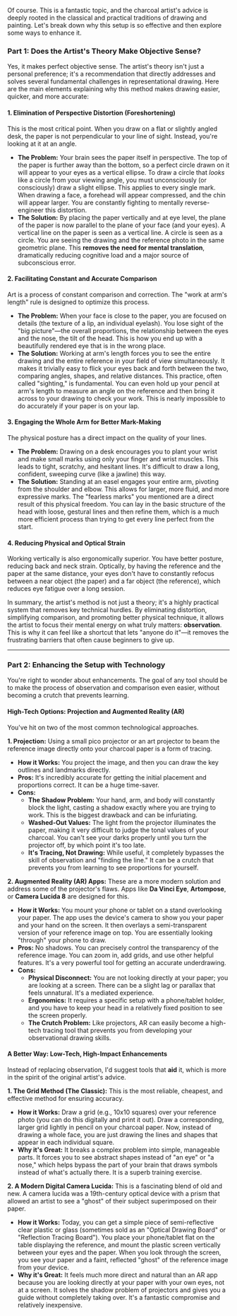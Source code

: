 Of course. This is a fantastic topic, and the charcoal artist's advice is deeply rooted in the classical and practical traditions of drawing and painting. Let's break down why this setup is so effective and then explore some ways to enhance it.

### Part 1: Does the Artist's Theory Make Objective Sense?

Yes, it makes perfect objective sense. The artist's theory isn't just a personal preference; it's a recommendation that directly addresses and solves several fundamental challenges in representational drawing. Here are the main elements explaining why this method makes drawing easier, quicker, and more accurate:

#### 1. Elimination of Perspective Distortion (Foreshortening)

This is the most critical point. When you draw on a flat or slightly angled desk, the paper is not perpendicular to your line of sight. Instead, you're looking at it at an angle.

* **The Problem:** Your brain sees the paper itself in perspective. The top of the paper is further away than the bottom, so a perfect circle drawn on it will appear to your eyes as a vertical ellipse. To draw a circle that *looks* like a circle from your viewing angle, you must unconsciously (or consciously) draw a slight ellipse. This applies to every single mark. When drawing a face, a forehead will appear compressed, and the chin will appear larger. You are constantly fighting to mentally reverse-engineer this distortion.
* **The Solution:** By placing the paper vertically and at eye level, the plane of the paper is now parallel to the plane of your face (and your eyes). A vertical line on the paper is seen as a vertical line. A circle is seen as a circle. You are seeing the drawing and the reference photo in the same geometric plane. This **removes the need for mental translation**, dramatically reducing cognitive load and a major source of subconscious error.

#### 2. Facilitating Constant and Accurate Comparison

Art is a process of constant comparison and correction. The "work at arm's length" rule is designed to optimize this process.

* **The Problem:** When your face is close to the paper, you are focused on details (the texture of a lip, an individual eyelash). You lose sight of the "big picture"—the overall proportions, the relationship between the eyes and the nose, the tilt of the head. This is how you end up with a beautifully rendered eye that is in the wrong place.
* **The Solution:** Working at arm's length forces you to see the entire drawing and the entire reference in your field of view simultaneously. It makes it trivially easy to flick your eyes back and forth between the two, comparing angles, shapes, and relative distances. This practice, often called "sighting," is fundamental. You can even hold up your pencil at arm's length to measure an angle on the reference and then bring it across to your drawing to check your work. This is nearly impossible to do accurately if your paper is on your lap.

#### 3. Engaging the Whole Arm for Better Mark-Making

The physical posture has a direct impact on the quality of your lines.

* **The Problem:** Drawing on a desk encourages you to plant your wrist and make small marks using only your finger and wrist muscles. This leads to tight, scratchy, and hesitant lines. It's difficult to draw a long, confident, sweeping curve (like a jawline) this way.
* **The Solution:** Standing at an easel engages your entire arm, pivoting from the shoulder and elbow. This allows for larger, more fluid, and more expressive marks. The "fearless marks" you mentioned are a direct result of this physical freedom. You can lay in the basic structure of the head with loose, gestural lines and then refine them, which is a much more efficient process than trying to get every line perfect from the start.

#### 4. Reducing Physical and Optical Strain

Working vertically is also ergonomically superior. You have better posture, reducing back and neck strain. Optically, by having the reference and the paper at the same distance, your eyes don't have to constantly refocus between a near object (the paper) and a far object (the reference), which reduces eye fatigue over a long session.

In summary, the artist's method is not just a theory; it's a highly practical system that removes key technical hurdles. By eliminating distortion, simplifying comparison, and promoting better physical technique, it allows the artist to focus their mental energy on what truly matters: **observation**. This is why it can feel like a shortcut that lets "anyone do it"—it removes the frustrating barriers that often cause beginners to give up.

---

### Part 2: Enhancing the Setup with Technology

You're right to wonder about enhancements. The goal of any tool should be to make the process of observation and comparison even easier, without becoming a crutch that prevents learning.

#### High-Tech Options: Projection and Augmented Reality (AR)

You've hit on two of the most common technological approaches.

**1. Projection:**
Using a small pico projector or an art projector to beam the reference image directly onto your charcoal paper is a form of tracing.

* **How it Works:** You project the image, and then you can draw the key outlines and landmarks directly.
* **Pros:** It's incredibly accurate for getting the initial placement and proportions correct. It can be a huge time-saver.
* **Cons:**
    * **The Shadow Problem:** Your hand, arm, and body will constantly block the light, casting a shadow exactly where you are trying to work. This is the biggest drawback and can be infuriating.
    * **Washed-Out Values:** The light from the projector illuminates the paper, making it very difficult to judge the tonal values of your charcoal. You can't see your darks properly until you turn the projector off, by which point it's too late.
    * **It's Tracing, Not Drawing:** While useful, it completely bypasses the skill of observation and "finding the line." It can be a crutch that prevents you from learning to see proportions for yourself.

**2. Augmented Reality (AR) Apps:**
These are a more modern solution and address some of the projector's flaws. Apps like **Da Vinci Eye**, **Artompose**, or **Camera Lucida 8** are designed for this.

* **How it Works:** You mount your phone or tablet on a stand overlooking your paper. The app uses the device's camera to show you your paper and your hand on the screen. It then overlays a semi-transparent version of your reference image on top. You are essentially looking "through" your phone to draw.
* **Pros:** No shadows. You can precisely control the transparency of the reference image. You can zoom in, add grids, and use other helpful features. It's a very powerful tool for getting an accurate underdrawing.
* **Cons:**
    * **Physical Disconnect:** You are not looking directly at your paper; you are looking at a screen. There can be a slight lag or parallax that feels unnatural. It's a mediated experience.
    * **Ergonomics:** It requires a specific setup with a phone/tablet holder, and you have to keep your head in a relatively fixed position to see the screen properly.
    * **The Crutch Problem:** Like projectors, AR can easily become a high-tech tracing tool that prevents you from developing your observational drawing skills.

#### A Better Way: Low-Tech, High-Impact Enhancements

Instead of replacing observation, I'd suggest tools that **aid** it, which is more in the spirit of the original artist's advice.

**1. The Grid Method (The Classic):**
This is the most reliable, cheapest, and effective method for ensuring accuracy.
* **How it Works:** Draw a grid (e.g., 10x10 squares) over your reference photo (you can do this digitally and print it out). Draw a corresponding, larger grid lightly in pencil on your charcoal paper. Now, instead of drawing a whole face, you are just drawing the lines and shapes that appear in each individual square.
* **Why it's Great:** It breaks a complex problem into simple, manageable parts. It forces you to see abstract shapes instead of "an eye" or "a nose," which helps bypass the part of your brain that draws symbols instead of what's actually there. It is a superb training exercise.

**2. A Modern Digital Camera Lucida:**
This is a fascinating blend of old and new. A camera lucida was a 19th-century optical device with a prism that allowed an artist to see a "ghost" of their subject superimposed on their paper.
* **How it Works:** Today, you can get a simple piece of semi-reflective clear plastic or glass (sometimes sold as an "Optical Drawing Board" or "Reflection Tracing Board"). You place your phone/tablet flat on the table displaying the reference, and mount the plastic screen vertically between your eyes and the paper. When you look through the screen, you see your paper and a faint, reflected "ghost" of the reference image from your device.
* **Why it's Great:** It feels much more direct and natural than an AR app because you are looking directly at your paper with your own eyes, not at a screen. It solves the shadow problem of projectors and gives you a guide without completely taking over. It's a fantastic compromise and relatively inexpensive.